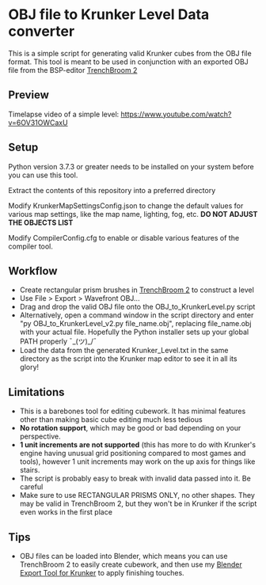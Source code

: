 # OBJ file to Krunker Level Data converter
This is a simple script for generating valid Krunker cubes from the OBJ file format. This tool is meant to be used in conjunction with an exported OBJ file from the BSP-editor [TrenchBroom 2](https://github.com/kduske/TrenchBroom)

## Preview
Timelapse video of a simple level: https://www.youtube.com/watch?v=6OV31OWCaxU

## Setup
Python version 3.7.3 or greater needs to be installed on your system before you can use this tool.

Extract the contents of this repository into a preferred directory

Modify KrunkerMapSettingsConfig.json to change the default values for various map settings, like the map name, lighting, fog, etc. **DO NOT ADJUST THE OBJECTS LIST**

Modify CompilerConfig.cfg to enable or disable various features of the compiler tool.

## Workflow
* Create rectangular prism brushes in [TrenchBroom 2](https://github.com/kduske/TrenchBroom) to construct a level
* Use File > Export > Wavefront OBJ...
* Drag and drop the valid OBJ file onto the OBJ_to_KrunkerLevel.py script
* Alternatively, open a command window in the script directory and enter "py OBJ_to_KrunkerLevel_v2.py file_name.obj", replacing file_name.obj with your actual file. Hopefully the Python installer sets up your global PATH properly ¯\_(ツ)_/¯
* Load the data from the generated Krunker_Level.txt in the same directory as the script into the Krunker map editor to see it in all its glory!

## Limitations
* This is a barebones tool for editing cubework. It has minimal features other than making basic cube editing much less tedious
* **No rotation support**, which may be good or bad depending on your perspective.
* **1 unit increments are not supported** (this has more to do with Krunker's engine having unusual grid positioning compared to most games and tools), however 1 unit increments may work on the up axis for things like stairs.
* The script is probably easy to break with invalid data passed into it. Be careful
* Make sure to use RECTANGULAR PRISMS ONLY, no other shapes. They may be valid in TrenchBroom 2, but they won't be in Krunker if the script even works in the first place

## Tips
* OBJ files can be loaded into Blender, which means you can use TrenchBroom 2 to easily create cubework, and then use my [Blender Export Tool for Krunker](https://github.com/ZanaDev/Krunker-Blender-Exporter) to apply finishing touches.

